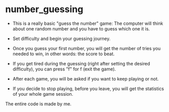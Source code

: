 # number_guessing

* This is a really basic "guess the number" game: The computer will think about one random number and you have to guess which one it is.

* Set difficulty and begin your guessing journey.

* Once you guess your first number, you will get the number of tries you needed to win, in other words: the score to beat.

* If you get tired during the guessing (right after setting the desired difficulty), you can press "f" for f (exit the game).

* After each game, you will be asked if you want to keep playing or not. 

* If you decide to stop playing, before you leave, you will get the statistics of your whole game session.

The entire code is made by me.
